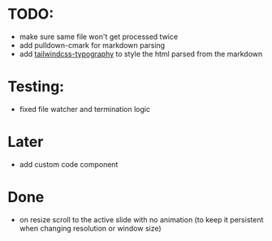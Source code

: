 # TODO:

- make sure same file won't get processed twice
- add pulldown-cmark for markdown parsing
- add [tailwindcss-typography](https://github.com/tailwindlabs/tailwindcss-typography) to style the html parsed from the markdown

# Testing:

- fixed file watcher and termination logic

# Later

- add custom code component

# Done

- on resize scroll to the active slide with no animation (to keep it persistent when changing resolution or window size)
